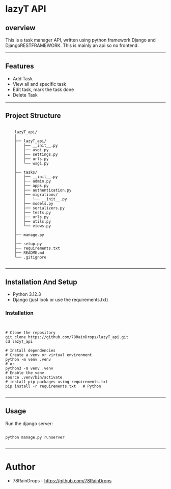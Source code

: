 # lazyT API

## overview

This is a task manager API, written using python framework Django and DjangoRESTFRAMEWORK. This is mainly an api so no frontend.

---

## Features

- Add Task
- View all and specific task
- Edit task, mark the task done
- Delete Task

---

## Project Structure

```

    lazyT_api/
    │
    ├── lazyT_api/
    │   ├── __init__.py
    │   ├── asgi.py
    │   ├── settings.py
    │   ├── urls.py
    │   └── wsgi.py
    │
    ├── tasks/
    │   ├── __init__.py
    │   ├── admin.py
    │   ├── apps.py
    │   ├── authentication.py
    │   ├── migrations/
    │   │   └── __init__.py
    │   ├── models.py
    │   ├── serializers.py
    │   ├── tests.py
    │   ├── urls.py
    │   ├── utils.py
    │   └── views.py
    │
    ├── manage.py
    │
    ├── setup.py
    ├── requirements.txt
    ├── README.md
    └── .gitignore


```

---

## Installation And Setup

- Python 3.12.3
- Django (just look or use the requirements.txt)

### Installation

```


# Clone the repository
git clone https://github.com/78RainDrops/lazyT_api.git
cd lazyT_api

# Install dependencies
# Create a venv or virtual environment
python -m venv .venv
# or
python3 -m venv .venv
# Enable the venv
source .venv/bin/activate
# install pip packages using requirements.txt
pip install -r requirements.txt   # Python


```

---

## Usage

Run the django server:

```

python manage.py runserver


```

---

# Author

- 78RainDrops - https://github.com/78RainDrops

